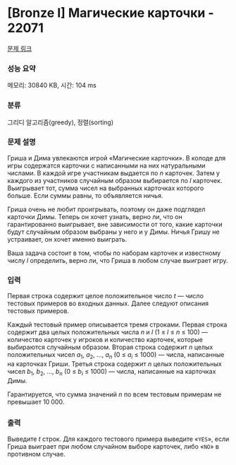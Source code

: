 # [Bronze I] Магические карточки - 22071 

[문제 링크](https://www.acmicpc.net/problem/22071) 

### 성능 요약

메모리: 30840 KB, 시간: 104 ms

### 분류

그리디 알고리즘(greedy), 정렬(sorting)

### 문제 설명

<p>Гриша и Дима увлекаются игрой «Магические карточки». В колоде для игры содержатся карточки с написанными на них натуральными числами. В каждой игре участникам выдается по <i>n</i> карточек. Затем у каждого из участников случайным образом выбирается по <i>l</i> карточек. Выигрывает тот, сумма чисел на выбранных карточках которого больше. Если суммы равны, то объявляется ничья.</p>

<p>Гриша очень не любит проигрывать, поэтому он даже подглядел карточки Димы. Теперь он хочет узнать, верно ли, что он гарантированно выигрывает, вне зависимости от того, какие карточки будут случайным образом выбраны у него и у Димы. Ничья Гришу не устраивает, он хочет именно выиграть.</p>

<p>Ваша задача состоит в том, чтобы по наборам карточек и известному числу <i>l</i> определить, верно ли, что Гриша в любом случае выиграет игру.</p>

### 입력 

 <p>Первая строка содержит целое положительное число <i>t</i> — число тестовых примеров во входных данных. Далее следуют описания тестовых примеров.</p>

<p>Каждый тестовый пример описывается тремя строками. Первая строка содержит два целых положительных числа <i>n</i> и <i>l</i> (1 ≤ <i>l</i> ≤ <i>n</i> ≤ 100) — количество карточек у игроков и количество карточек, которые выбираются случайным образом. Вторая строка содержит <i>n</i> целых положительных чисел <i>a</i><sub>1</sub>, <i>a</i><sub>2</sub>, ..., <i>a</i><sub><i>n</i></sub> (0 ≤ <i>a<sub>i</sub></i> ≤ 1000) — числа, написанные на карточках Гриши. Третья строка содержит <i>n</i> целых положительных чисел <i>b</i><sub>1</sub>, <i>b</i><sub>2</sub>, ..., <i>b</i><sub><i>n</i></sub> (0 ≤ <i>b<sub>i</sub></i> ≤ 1000) — числа, написанные на карточках Димы.</p>

<p>Гарантируется, что сумма значений <i>n</i> по всем тестовым примерам не превышает 10<sub> </sub>000.</p>

### 출력 

 <p>Выведите <i>t</i> строк. Для каждого тестового примера выведите «<code>YES</code>», если Гриша выиграет при любом случайном выборе карточек, либо «<code>NO</code>» в противном случае.</p>

